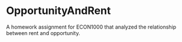 # OpportunityAndRent
A homework assignment for ECON1000 that analyzed the relationship between rent and opportunity. 
